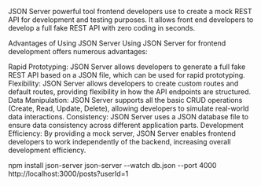JSON Server
 powerful tool frontend developers use to create a mock REST API for development and testing purposes. It allows front end developers to develop a full fake REST API with zero coding in seconds. 

 Advantages of Using JSON Server
Using JSON Server for frontend development offers numerous advantages:

Rapid Prototyping: JSON Server allows developers to generate a full fake REST API based on a JSON file, which can be used for rapid prototyping.
Flexibility: JSON Server allows developers to create custom routes and default routes, providing flexibility in how the API endpoints are structured.
Data Manipulation: JSON Server supports all the basic CRUD operations (Create, Read, Update, Delete), allowing developers to simulate real-world data interactions.
Consistency: JSON Server uses a JSON database file to ensure data consistency across different application parts.
Development Efficiency: By providing a mock server, JSON Server enables frontend developers to work independently of the backend, increasing overall development efficiency.

npm install json-server
json-server --watch db.json --port 4000
http://localhost:3000/posts?userId=1
